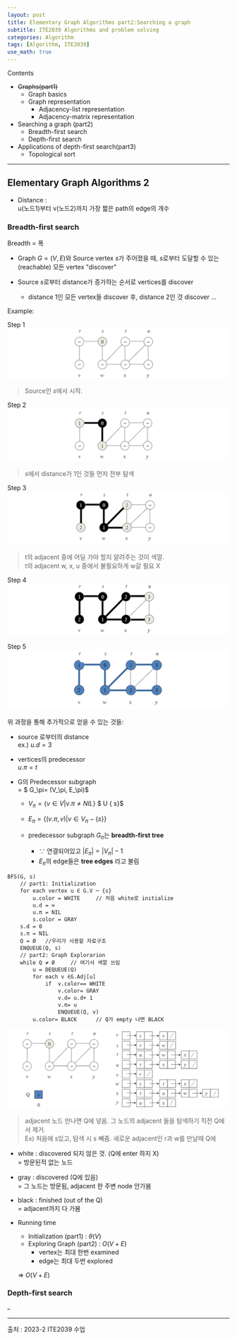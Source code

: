 ```yaml
---
layout: post
title: Elementary Graph Algorithms part2:Searching a graph
subtitle: ITE2039 Algorithms and problem solving
categories: Algorithm
tags: [Algorithm, ITE2039]
use_math: true
---
```


Contents   
- ~~Graphs(part1)~~
    - Graph basics
    - Graph representation
        - Adjacency-list representation
        - Adjacency-matrix representation
- Searching a graph (part2)
    - Breadth-first search
    - Depth-first search
- Applications of depth-first search(part3)
    -  Topological sort

---

## Elementary Graph Algorithms 2

- Distance :   
u(노드1)부터 v(노드2)까지 가장 짧은 path의 edge의 개수


### Breadth-first search
Breadth = 폭

- Graph $G = (V,E)$와 Source vertex $s$가 주어졌을 때, $s$로부터 도달할 수 있는(reachable) 모든 vertex "discover"


- Source $s$로부터 distance가 증가하는 순서로 vertices를 discover
    - distance 1인 모든 vertex들 discover 후, distance 2인 것 discover ...

Example:

Step 1
![1][1]

>Source인 $s$에서 시작.

Step 2
![2][2]

>$s$에서 distance가 1인 것들 먼저 전부 탐색

Step 3
![3][3]

>t의 adjacent 중에 어딜 가야 할지 알려주는 것이 색깔.    
t의 adjacent w, x, u 중에서 불필요하게 w갈 필요 X

Step 4
![4][4]

Step 5
![5][5]


위 과정을 통해 추가적으로 얻을 수 있는 것들: 
- source 로부터의 distance    
ex.) $u.d=3$
- vertices의 predecessor   
$u.\pi = t$


- G의 Predecessor subgraph    
= $ G_\pi= (V_\pi, E_\pi)$   

    - $V_\pi= \{v ∈V | v.\pi≠ NIL\}$ $ U \{ s\}$

    - $E_\pi= \{(v.π, v) | v ∈V_\pi-\{s\}\}$

    - predecessor subgraph $G_\pi$는 **breadth-first tree**
        - $\because$ 연결되어있고 $|E_\pi|=|V_\pi|-1$
        - $E_\pi$의 edge들은 **tree edges** 라고 불림

```
BFS(G, s)
    // part1: Initialization
    for each vertex u ∈ G.V ─ {s}
        u.color = WHITE     // 처음 white로 initialize
        u.d = ∞
        u.π = NIL
        s.color = GRAY
    s.d = 0
    s.π = NIL
    Q = Ø   //우리가 사용할 자료구조
    ENQUEUE(Q, s)
    // part2: Graph Explorarion
    while Q ≠ Ø     // 여기서 색깔 쓰임
        u = DEQUEUE(Q)
        for each v ∈G.Adj[u]
            if  v.color== WHITE
                v.color= GRAY
                v.d= u.d+ 1
                v.π= u
                ENQUEUE(Q, v)
        u.color= BLACK      // Q가 empty 나면 BLACK
```

![6][6]
> adjacent 노드 만나면 Q에 넣음. 그 노드의 adjacent 들을 탐색하기 직전 Q에서 제거.   
Ex) 처음에 s있고, 탐색 시 s 빼줌. 새로운 adjacent인 r과 w를 만날때 Q에 

- white : discovered 되지 않은 것. (Q에 enter 하지 X)    
= 방문된적 없는 노드

- gray : discovered (Q에 있음)   
= 그 노드는 방문됨, adjacent 한 주변 node 안가봄

- black : finished (out of the Q)   
= adjacent까지 다 가봄


- Running time 
    - Initialization (part1) : $\theta(V)$
    - Exploring Graph (part2) : $O(V+E)$
        - vertex는 최대 한번 examined
        - edge는 최대 두번 explored   

    => $O(V+E)$



### Depth-first search



```
✏️ 
```



---

[1]: /assets/images/post_img/2023-12-06-ElementaryGraphAlgorithms2/1.png
[2]: /assets/images/post_img/2023-12-06-ElementaryGraphAlgorithms2/2.png
[3]: /assets/images/post_img/2023-12-06-ElementaryGraphAlgorithms2/3.png
[4]: /assets/images/post_img/2023-12-06-ElementaryGraphAlgorithms2/4.png
[5]: /assets/images/post_img/2023-12-06-ElementaryGraphAlgorithms2/5.png
[6]: /assets/images/post_img/2023-12-06-ElementaryGraphAlgorithms2/6.png
[7]: /assets/images/post_img/2023-12-06-ElementaryGraphAlgorithms2/7.png
[8]: /assets/images/post_img/2023-12-06-ElementaryGraphAlgorithms2/8.png
[9]: /assets/images/post_img/2023-12-06-ElementaryGraphAlgorithms2/9.png
[10]: /assets/images/post_img/2023-12-06-ElementaryGraphAlgorithms2/10.png

[11]: /assets/images/post_img/2023-12-06-ElementaryGraphAlgorithms2/11.png
[12]: /assets/images/post_img/2023-12-06-ElementaryGraphAlgorithms2/12.png
[13]: /assets/images/post_img/2023-12-06-ElementaryGraphAlgorithms2/13.png
[14]: /assets/images/post_img/2023-12-06-ElementaryGraphAlgorithms2/14.png
[15]: /assets/images/post_img/2023-12-06-ElementaryGraphAlgorithms2/15.png
[16]: /assets/images/post_img/2023-12-06-ElementaryGraphAlgorithms2/16.png
[17]: /assets/images/post_img/2023-12-06-ElementaryGraphAlgorithms2/17.png
[18]: /assets/images/post_img/2023-12-06-ElementaryGraphAlgorithms2/18.png
[19]: /assets/images/post_img/2023-12-06-ElementaryGraphAlgorithms2/19.png


출처 : 2023-2 ITE2039 수업  


